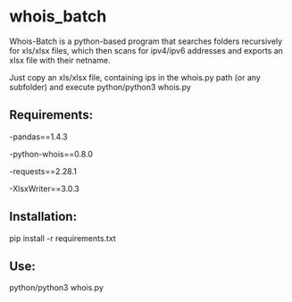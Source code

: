 # whois_batch
Whois-Batch is a python-based program that searches folders recursively for xls/xlsx files, which then scans for ipv4/ipv6 addresses and exports an xlsx file with their netname.

Just copy an xls/xlsx file, containing ips in the whois.py path (or any subfolder) and execute python/python3 whois.py

## **Requirements**:

-pandas==1.4.3

-python-whois==0.8.0

-requests==2.28.1

-XlsxWriter==3.0.3



## **Installation**:

pip install -r requirements.txt


## **Use**:

python/python3 whois.py
